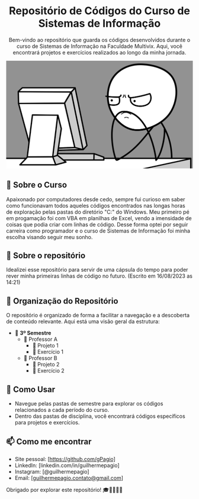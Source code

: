 <!-- Título -->
<h1 align="center">Repositório de Códigos do Curso de Sistemas de Informação</h1>

<!-- Descrição -->
<p align="center">Bem-vindo ao repositório que guarda os códigos desenvolvidos durante o curso de Sistemas de Informação na Faculdade Multivix. Aqui, você encontrará projetos e exercícios realizados ao longo da minha jornada.</p>

<!-- Banner ou Imagem Representativa -->
<p align="center">
  <img src="https://github.com/gPagio/aulas-faculdade/blob/main/Banner.png?raw=true" alt="Banner do Repositório">
</p>

## 🚀 Sobre o Curso

Apaixonado por computadores desde cedo, sempre fui curioso em saber como funcionavam todos aqueles códigos encontrados nas longas horas de exploração pelas pastas do diretório "C:" do Windows. Meu primeiro pé em progamação foi com VBA em planilhas de Excel, vendo a imensidade de coisas que podia criar com linhas de código. Desse forma optei por seguir carreira como programador e o curso de Sistemas de Informação foi minha escolha visando seguir meu sonho.

## 🔭 Sobre o repositório

Idealizei esse repositório para servir de uma cápsula do tempo para poder rever minha primeiras linhas de código no futuro. (Escrito em 16/08/2023 as 14:21)

## 📂 Organização do Repositório

O repositório é organizado de forma a facilitar a navegação e a descoberta de conteúdo relevante. Aqui está uma visão geral da estrutura:

- 📂 **3º Semestre**
  - 📁 Professor A
    - 📄 Projeto 1
    - 📄 Exercício 1
  - 📁 Professor B
    - 📄 Projeto 2
    - 📄 Exercício 2
  <!-- ...e assim por diante para cada semestre e disciplina -->

## 📖 Como Usar

- Navegue pelas pastas de semestre para explorar os códigos relacionados a cada período do curso.
- Dentro das pastas de disciplina, você encontrará códigos específicos para projetos e exercícios.

## 📫 Como me encontrar

- Site pessoal: [https://github.com/gPagio]
- LinkedIn: [linkedin.com/in/guilhermepagio]
- Instagram: [@guilhermepagio]
- Email: [guilhermepagio.contato@gmail.com]


Obrigado por explorar este repositório! 🎓👨‍💻👩‍💻
